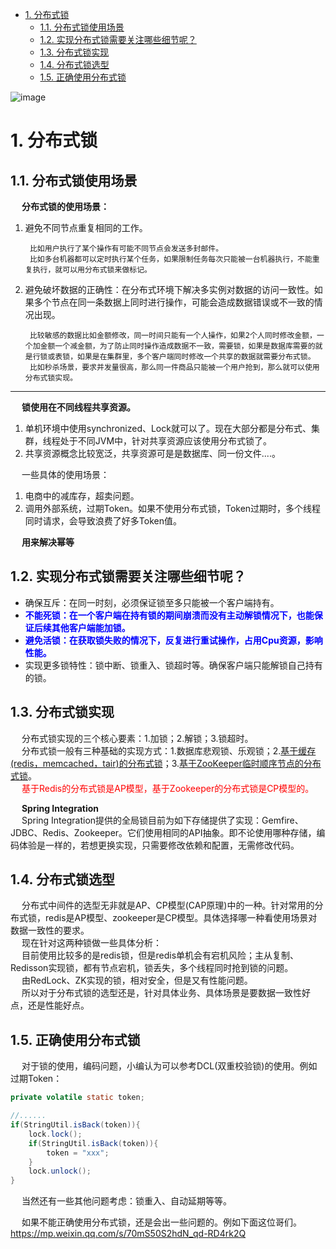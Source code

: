 
<!-- TOC -->

- [1. 分布式锁](#1-分布式锁)
    - [1.1. 分布式锁使用场景](#11-分布式锁使用场景)
    - [1.2. 实现分布式锁需要关注哪些细节呢？](#12-实现分布式锁需要关注哪些细节呢)
    - [1.3. 分布式锁实现](#13-分布式锁实现)
    - [1.4. 分布式锁选型](#14-分布式锁选型)
    - [1.5. 正确使用分布式锁](#15-正确使用分布式锁)

<!-- /TOC -->

![image](https://gitee.com/wt1814/pic-host/raw/master/images/microService/problems/problem-29.png)  

# 1. 分布式锁  
<!-- 
分布式锁需要满足的特性有这么几点：
https://mp.weixin.qq.com/s/1IIKb3Uitdd_wHcq7pKdxg
-->


## 1.1. 分布式锁使用场景  
<!-- 
***分布式锁使用场景
https://www.cnblogs.com/aoshicangqiong/p/12173550.html
-->
&emsp; **分布式锁的使用场景：**  
1. 避免不同节点重复相同的工作。  

        比如用户执行了某个操作有可能不同节点会发送多封邮件。  
        比如多台机器都可以定时执行某个任务，如果限制任务每次只能被一台机器执行，不能重复执行，就可以用分布式锁来做标记。

2. 避免破坏数据的正确性：在分布式环境下解决多实例对数据的访问一致性。如果多个节点在同一条数据上同时进行操作，可能会造成数据错误或不一致的情况出现。  

        比较敏感的数据比如金额修改，同一时间只能有一个人操作，如果2个人同时修改金额，一个加金额一个减金额，为了防止同时操作造成数据不一致，需要锁，如果是数据库需要的就是行锁或表锁，如果是在集群里，多个客户端同时修改一个共享的数据就需要分布式锁。  
        比如秒杀场景，要求并发量很高，那么同一件商品只能被一个用户抢到，那么就可以使用分布式锁实现。 

      
----
&emsp; **锁使用在不同线程共享资源。**  
1. 单机环境中使用synchronized、Lock就可以了。现在大部分都是分布式、集群，线程处于不同JVM中，针对共享资源应该使用分布式锁了。  
2. 共享资源概念比较宽泛，共享资源可是是数据库、同一份文件....。  

&emsp; 一些具体的使用场景：  
1. 电商中的减库存，超卖问题。  
2. 调用外部系统，过期Token。如果不使用分布式锁，Token过期时，多个线程同时请求，会导致浪费了好多Token值。    

&emsp; **用来解决幂等**  

## 1.2. 实现分布式锁需要关注哪些细节呢？  

* 确保互斥：在同一时刻，必须保证锁至多只能被一个客户端持有。  
* **<font color = "blue">不能死锁：在一个客户端在持有锁的期间崩溃而没有主动解锁情况下，也能保证后续其他客户端能加锁。**</font>    
* **<font color = "blue">避免活锁：在获取锁失败的情况下，反复进行重试操作，占用Cpu资源，影响性能。**</font>    
* 实现更多锁特性：锁中断、锁重入、锁超时等。确保客户端只能解锁自己持有的锁。  

## 1.3. 分布式锁实现  
&emsp; 分布式锁实现的三个核心要素：1.加锁；2.解锁；3.锁超时。  
&emsp; 分布式锁一般有三种基础的实现方式：1.数据库悲观锁、乐观锁；2.[基于缓存(redis，memcached，tair)的分布式锁](/docs/microService/thinking/redisLock.md)；3.[基于ZooKeeper临时顺序节点的分布式锁](/docs/microService/thinking/ZKLock.md)。  
&emsp; <font color="red">基于Redis的分布式锁是AP模型，基于Zookeeper的分布式锁是CP模型的。</font> 

&emsp; **Spring Integration**    
&emsp; Spring Integration提供的全局锁目前为如下存储提供了实现：Gemfire、JDBC、Redis、Zookeeper。它们使用相同的API抽象。即不论使用哪种存储，编码体验是一样的，若想更换实现，只需要修改依赖和配置，无需修改代码。  

## 1.4. 分布式锁选型  
&emsp; 分布式中间件的选型无非就是AP、CP模型(CAP原理)中的一种。针对常用的分布式锁，redis是AP模型、zookeeper是CP模型。具体选择哪一种看使用场景对数据一致性的要求。  
&emsp; 现在针对这两种锁做一些具体分析：  
&emsp; 目前使用比较多的是redis锁，但是redis单机会有宕机风险；主从复制、Redisson实现锁，都有节点宕机，锁丢失，多个线程同时抢到锁的问题。  
&emsp; 由RedLock、ZK实现的锁，相对安全，但是又有性能问题。  
&emsp; 所以对于分布式锁的选型还是，针对具体业务、具体场景是要数据一致性好点，还是性能好点。  

## 1.5. 正确使用分布式锁  
<!-- 
记一次由Redis分布式锁造成的重大事故，避免以后踩坑！ 
https://mp.weixin.qq.com/s/70mS50S2hdN_qd-RD4rk2Q



&emsp; 之前跟同事讨论，redis锁是不是要加时间限制。其实redis锁要不要加时间，也就是释放锁的时机问题，最终演变成了finally里要不要释放锁。  
&emsp; 如果redis锁用于争抢资源(文本、数据库)，在finally是要释放锁的；如果redis锁用于幂等，建议还是不要在finally释放锁了，可能程序执行时间比你触发幂等的间隔短，那加不加锁，也就没意义了。  
-->
&emsp; 对于锁的使用，编码问题，小编认为可以参考DCL(双重校验锁)的使用。例如过期Token：  

```java
private volatile static token;

//......
if(StringUtil.isBack(token)){
    lock.lock();
    if(StringUtil.isBack(token)){
        token = "xxx";
    }
    lock.unlock();
} 
```

&emsp; 当然还有一些其他问题考虑：锁重入、自动延期等等。  

&emsp; 如果不能正确使用分布式锁，还是会出一些问题的。例如下面这位哥们。  
https://mp.weixin.qq.com/s/70mS50S2hdN_qd-RD4rk2Q  

